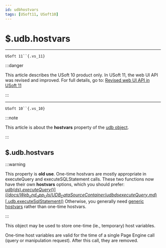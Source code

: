 ```yaml
---
id: udbhostvars
tags: [USoft11, USoft10]
---
```

# $.udb.hostvars



----

`USoft 11``{.vs_11}`


:::danger

This article describes the USoft 10 product only.
In USoft 11, the web UI API was revised and improved. For full details, go to:
[Revised web UI API in USoft 11](/docs/Web_and_app_UIs/UDB_udb/Revised_web_UI_API_in_USoft_11.md)

:::

----

`USoft 10``{.vs_10}`


:::note

This article is about the **hostvars** property of the [udb object](/docs/Web_and_app_UIs/UDB_udb).

:::

## **$.udb.hostvars**


:::warning

This property is **old use**. One-time hostvars are mostly appropriate in executeQuery and executeSQLStatement calls. These two functions now have their own **hostvars** options, which you should prefer:
[$udb(ds).executeQuery()](/docs/Web_and_app_UIs/UDB_DataSourceContainer/udbdsexecuteQuery.md)
[$.udb.executeSqlStatement()](/docs/Web_and_app_UIs/UDB_udb/udbexecuteSQLStatement.md)
Otherwise, you generally need [generic hostvars](/docs/Web_and_app_UIs/UDB_udb/udbgenericHostVar.md) rather than one-time hostvars.

:::

This object may be used to store one-time (ie., temporary) host variables.

One-time host variables are valid for the time of a single Page Engine call (query or manipulation request). After this call, they are removed.
